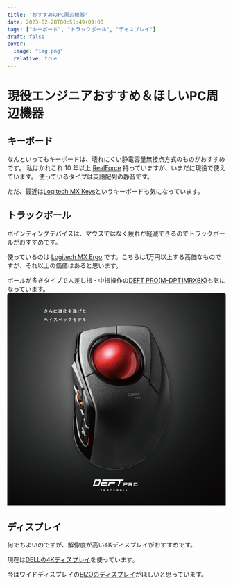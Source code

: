 ```yaml
---
title: 'おすすめのPC周辺機器'
date: 2023-02-28T00:51:49+09:00
tags: ["キーボード", "トラックボール", "デイスプレイ"]
draft: false
cover:
  image: "img.png"
  relative: true
---
```


# 現役エンジニアおすすめ＆ほしいPC周辺機器

## キーボード

なんといってもキーボードは、壊れにくい静電容量無接点方式のものがおすすめです。
私はかれこれ 10 年以上 [RealForce](https://amzn.to/3IzOOFO) 持っていますが、いまだに現役で使えています。
使っているタイプは英語配列の静音です。

ただ、最近は[Logitech MX Keys](https://amzn.to/3Z5skmR)というキーボードも気になっています。

## トラックボール

ポインティングデバイスは、マウスではなく疲れが軽減できるのでトラックボールがおすすめです。

使っているのは [Logitech MX Ergo](https://amzn.to/3IYOwtf) です。こちらは1万円以上する高価なものですが、それ以上の価値はあると思います。

ボールが多きタイプで人差し指・中指操作の[DEFT PRO(M-DPT1MRXBK)](https://amzn.to/3Zu5tB8)も気になっています。
![img_1.png](img_1.png)

## ディスプレイ

何でもよいのですが、解像度が高い4Kディスプレイがおすすめです。

現在は[DELLの4Kディスプレイ](https://amzn.to/3y0ViIW)を使っています。

今はワイドディスプレイの[EIZOのディスプレイ](https://amzn.to/3kz7BZH)がほしいと思っています。
